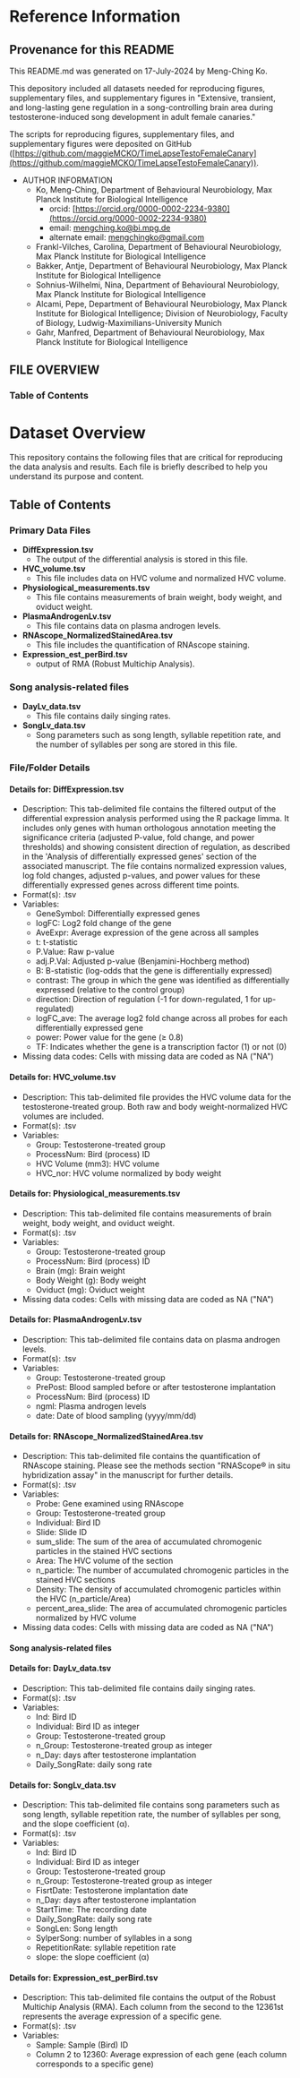 <!---
This README uses Markdown syntax
-->

# Reference Information

## Provenance for this README

This README.md was generated on 17-July-2024 by Meng-Ching Ko.

This depository included all datasets needed for reproducing figures, supplementary files, and supplementary figures in "Extensive, transient, and long-lasting gene regulation in a song-controlling brain area during testosterone-induced song development in adult female canaries."

The scripts for reproducing figures, supplementary files, and supplementary figures were deposited on GitHub ([https://github.com/maggieMCKO/TimeLapseTestoFemaleCanary](https://github.com/maggieMCKO/TimeLapseTestoFemaleCanary)).

* AUTHOR INFORMATION
  * Ko, Meng-Ching, Department of Behavioural Neurobiology, Max Planck Institute for Biological Intelligence
    * orcid: [https://orcid.org/0000-0002-2234-9380](https://orcid.org/0000-0002-2234-9380)
    * email: [mengching.ko@bi.mpg.de](mailto:mengching.ko@bi.mpg.de)
    * alternate email: [mengchingko@gmail.com](mailto:mengchingko@gmail.com)
  * Frankl-Vilches, Carolina, Department of Behavioural Neurobiology, Max Planck Institute for Biological Intelligence
  * Bakker, Antje, Department of Behavioural Neurobiology, Max Planck Institute for Biological Intelligence
  * Sohnius-Wilhelmi, Nina, Department of Behavioural Neurobiology, Max Planck Institute for Biological Intelligence
  * Alcami, Pepe, Department of Behavioural Neurobiology, Max Planck Institute for Biological Intelligence; Division of Neurobiology, Faculty of Biology, Ludwig-Maximilians-University Munich
  * Gahr, Manfred, Department of Behavioural Neurobiology, Max Planck Institute for Biological Intelligence

## FILE OVERVIEW

### Table of Contents

# Dataset Overview

This repository contains the following files that are critical for reproducing the data analysis and results. Each file is briefly described to help you understand its purpose and content.

## Table of Contents

### Primary Data Files

* **DiffExpression.tsv**
  * The output of the differential analysis is stored in this file.
* **HVC_volume.tsv**
  * This file includes data on HVC volume and normalized HVC volume.
* **Physiological_measurements.tsv**
  * This file contains measurements of brain weight, body weight, and oviduct weight.
* **PlasmaAndrogenLv.tsv**
  * This file contains data on plasma androgen levels.
* **RNAscope_NormalizedStainedArea.tsv**
  * This file includes the quantification of RNAscope staining.
* **Expression_est_perBird.tsv**
	* output of RMA (Robust Multichip Analysis).

### Song analysis-related files

* **DayLv_data.tsv**
  * This file contains daily singing rates.
* **SongLv_data.tsv**
  * Song parameters such as song length, syllable repetition rate, and the number of syllables per song are stored in this file.

### File/Folder Details

#### Details for: DiffExpression.tsv

* Description: This tab-delimited file contains the filtered output of the differential expression analysis performed using the R package limma. It includes only genes with human orthologous annotation meeting the significance criteria (adjusted P-value, fold change, and power thresholds) and showing consistent direction of regulation, as described in the 'Analysis of differentially expressed genes' section of the associated manuscript. The file contains normalized expression values, log fold changes, adjusted p-values, and power values for these differentially expressed genes across different time points.
* Format(s): .tsv
* Variables:
  * GeneSymbol: Differentially expressed genes
  * logFC: Log2 fold change of the gene
  * AveExpr: Average expression of the gene across all samples
  * t: t-statistic
  * P.Value: Raw p-value
  * adj.P.Val: Adjusted p-value (Benjamini-Hochberg method)
  * B: B-statistic (log-odds that the gene is differentially expressed)
  * contrast: The group in which the gene was identified as differentially expressed (relative to the control group)
  * direction: Direction of regulation (-1 for down-regulated, 1 for up-regulated)
  * logFC_ave: The average log2 fold change across all probes for each differentially expressed gene
  * power: Power value for the gene (≥ 0.8)
  * TF: Indicates whether the gene is a transcription factor (1) or not (0)
* Missing data codes: Cells with missing data are coded as NA ("NA")

#### Details for: HVC\_volume.tsv

* Description: This tab-delimited file provides the HVC volume data for the testosterone-treated group. Both raw and body weight-normalized HVC volumes are included.
* Format(s): .tsv
* Variables:
  * Group: Testosterone-treated group
  * ProcessNum: Bird (process) ID
  * HVC Volume (mm3): HVC volume
  * HVC_nor: HVC volume normalized by body weight

#### Details for: Physiological\_measurements.tsv

* Description: This tab-delimited file contains measurements of brain weight, body weight, and oviduct weight.
* Format(s): .tsv
* Variables:
  * Group: Testosterone-treated group
  * ProcessNum: Bird (process) ID
  * Brain (mg): Brain weight
  * Body Weight (g): Body weight
  * Oviduct (mg): Oviduct weight
* Missing data codes: Cells with missing data are coded as NA ("NA")

#### Details for: PlasmaAndrogenLv.tsv

* Description: This tab-delimited file contains data on plasma androgen levels.
* Format(s): .tsv
* Variables:
  * Group: Testosterone-treated group
  * PrePost: Blood sampled before or after testosterone implantation
  * ProcessNum: Bird (process) ID
  * ngml: Plasma androgen levels
  * date: Date of blood sampling (yyyy/mm/dd)

#### Details for: RNAscope\_NormalizedStainedArea.tsv

* Description: This tab-delimited file contains the quantification of RNAscope staining. Please see the methods section "RNAScope® in situ hybridization assay" in the manuscript for further details.
* Format(s): .tsv
* Variables:
  * Probe: Gene examined using RNAscope
  * Group: Testosterone-treated group
  * Individual: Bird ID
  * Slide: Slide ID
  * sum_slide: The sum of the area of accumulated chromogenic particles in the stained HVC sections
  * Area: The HVC volume of the section
  * n_particle: The number of accumulated chromogenic particles in the stained HVC sections
  * Density: The density of accumulated chromogenic particles within the HVC (n_particle/Area)
  * percent_area_slide: The area of accumulated chromogenic particles normalized by HVC volume
* Missing data codes: Cells with missing data are coded as NA ("NA")

#### Song analysis-related files

#### Details for: DayLv\_data.tsv

* Description: This tab-delimited file contains daily singing rates.
* Format(s): .tsv
* Variables:
  * Ind: Bird ID
  * Individual: Bird ID as integer
  * Group: Testosterone-treated group
  * n_Group: Testosterone-treated group as integer
  * n_Day: days after testosterone implantation
  * Daily_SongRate: daily song rate

#### Details for: SongLv\_data.tsv

* Description: This tab-delimited file contains song parameters such as song length, syllable repetition rate, the number of syllables per song, and the slope coefficient (α).
* Format(s): .tsv
* Variables:
  * Ind: Bird ID
  * Individual: Bird ID as integer
  * Group: Testosterone-treated group
  * n_Group: Testosterone-treated group as integer
  * FisrtDate: Testosterone implantation date
  * n_Day: days after testosterone implantation
  * StartTime: The recording date
  * Daily_SongRate: daily song rate
  * SongLen: Song length
  * SylperSong: number of syllables in a song
  * RepetitionRate: syllable repetition rate
  * slope: the slope coefficient (α)

#### Details for: Expression\_est\_perBird.tsv

* Description: This tab-delimited file contains the output of the Robust Multichip Analysis (RMA). Each column from the second to the 12361st represents the average expression of a specific gene.
* Format(s): .tsv
* Variables:
  * Sample: Sample (Bird) ID
  * Column 2 to 12360: Average expression of each gene (each column corresponds to a specific gene)

